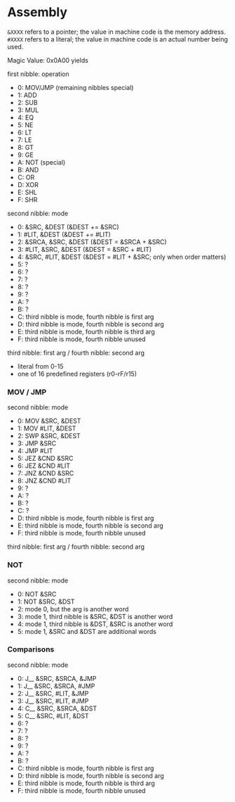 # Assembly

`&XXXX` refers to a pointer; the value in machine code is the memory address. `#XXXX` refers to a literal; the value in machine code is an actual number being used.

Magic Value: 0x0A00 yields

first nibble: operation

- 0: MOV/JMP (remaining nibbles special)
- 1: ADD
- 2: SUB
- 3: MUL
- 4: EQ
- 5: NE
- 6: LT
- 7: LE
- 8: GT
- 9: GE
- A: NOT (special)
- B: AND
- C: OR
- D: XOR
- E: SHL
- F: SHR

second nibble: mode

- 0: &SRC, &DEST (&DEST += &SRC)
- 1: #LIT, &DEST (&DEST += #LIT)
- 2: &SRCA, &SRC, &DEST (&DEST = &SRCA + &SRC)
- 3: #LIT, &SRC, &DEST (&DEST = &SRC + #LIT)
- 4: &SRC, #LIT, &DEST (&DEST = #LIT + &SRC; only when order matters)
- 5: ?
- 6: ?
- 7: ?
- 8: ?
- 9: ?
- A: ?
- B: ?
- C: third nibble is mode, fourth nibble is first arg
- D: third nibble is mode, fourth nibble is second arg
- E: third nibble is mode, fourth nibble is third arg
- F: third nibble is mode, fourth nibble unused

third nibble: first arg / fourth nibble: second arg

- literal from 0-15
- one of 16 predefined registers (r0-rF/r15)

### MOV / JMP

second nibble: mode

- 0: MOV &SRC, &DEST
- 1: MOV #LIT, &DEST
- 2: SWP &SRC, &DEST
- 3: JMP &SRC
- 4: JMP #LIT
- 5: JEZ &CND &SRC
- 6: JEZ &CND #LIT
- 7: JNZ &CND &SRC
- 8: JNZ &CND #LIT
- 9: ?
- A: ?
- B: ?
- C: ?
- D: third nibble is mode, fourth nibble is first arg
- E: third nibble is mode, fourth nibble is second arg
- F: third nibble is mode, fourth nibble unused

third nibble: first arg / fourth nibble: second arg

### NOT

second nibble: mode
- 0: NOT &SRC
- 1: NOT &SRC, &DST
- 2: mode 0, but the arg is another word
- 3: mode 1, third nibble is &SRC, &DST is another word
- 4: mode 1, third nibble is &DST, &SRC is another word
- 5: mode 1, &SRC and &DST are additional words

### Comparisons

second nibble: mode

- 0: J__ &SRC, &SRCA, &JMP
- 1: J__ &SRC, &SRCA, #JMP
- 2: J__ &SRC, #LIT, &JMP
- 3: J__ &SRC, #LIT, #JMP
- 4: C__ &SRC, &SRCA, &DST
- 5: C__ &SRC, #LIT, &DST
- 6: ?
- 7: ?
- 8: ?
- 9: ?
- A: ?
- B: ?
- C: third nibble is mode, fourth nibble is first arg
- D: third nibble is mode, fourth nibble is second arg
- E: third nibble is mode, fourth nibble is third arg
- F: third nibble is mode, fourth nibble unused